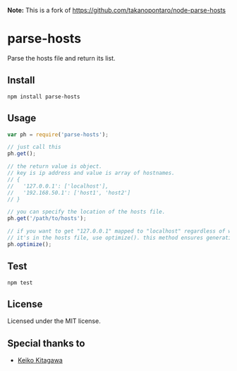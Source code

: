 **Note:** This is a fork of https://github.com/takanopontaro/node-parse-hosts

# parse-hosts

Parse the hosts file and return its list.


## Install

```shell
npm install parse-hosts
```


## Usage

```js
var ph = require('parse-hosts');

// just call this
ph.get();

// the return value is object.
// key is ip address and value is array of hostnames.
// {
//   '127.0.0.1': ['localhost'],
//   '192.168.50.1': ['host1', 'host2']
// }

// you can specify the location of the hosts file.
ph.get('/path/to/hosts');

// if you want to get "127.0.0.1" mapped to "localhost" regardless of whether
// it's in the hosts file, use optimize(). this method ensures generating it.
ph.optimize();
```


## Test

```shell
npm test
```


## License

Licensed under the MIT license.


## Special thanks to

* [Keiko Kitagawa](http://official.stardust.co.jp/keiko/)

